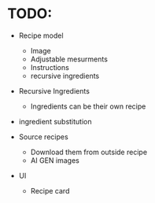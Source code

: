 # TODO:
- Recipe model
	- Image
	-	Adjustable mesurments
	- Instructions 
	- recursive ingredients

- Recursive Ingredients	
	- Ingredients can be their own recipe
- ingredient substitution	

- Source recipes
	- Download them from outside recipe
	- AI GEN images


- UI
	- Recipe card


	
